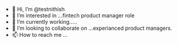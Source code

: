 - 👋 Hi, I’m @testnithish
- 👀 I’m interested in ...fintech product manager role
- 🌱 I’m currently working.....
- 💞️ I’m looking to collaborate on ...experianced product managers.
- 📫 How to reach me ...

<!---
testnithish/testnithish is a ✨ special ✨ repository because its `README.md` (this file) appears on your GitHub profile.
You can click the Preview link to take a look at your changes.
--->
